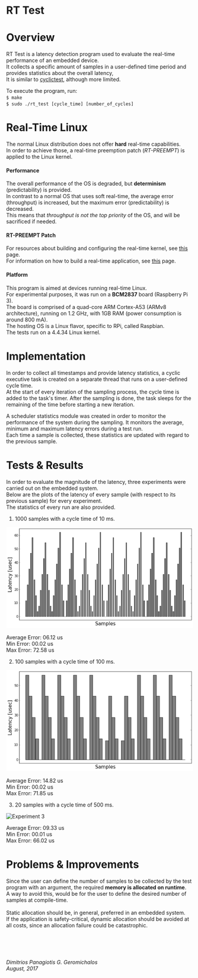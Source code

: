 RT Test
=======

# Overview
RT Test is a latency detection program used to evaluate the real-time performance of an embedded device.<br>
It collects a specific amount of samples in a user-defined time period and provides statistics about the overall latency,<br>
It is similar to [cyclictest](https://wiki.linuxfoundation.org/realtime/documentation/howto/tools/cyclictest), although more limited.

To execute the program, run:<br>
`$ make`<br>
`$ sudo ./rt_test [cycle_time] [number_of_cycles]`

# Real-Time Linux
The normal Linux distribution does not offer **hard** real-time capabilities.<br>
In order to achieve those, a real-time preemption patch (*RT-PREEMPT*) is applied to the Linux kernel.

#### Performance
The overall performance of the OS is degraded, but **determinism** (predictability) is provided.<br>
In contrast to a normal OS that uses soft real-time, the average error (throughput) is increased, but the maximum error (predictability) is decreased.<br>
This means that *throughput is not the top priority* of the OS, and will be sacrificed if needed.

#### RT-PREEMPT Patch
For resources about building and configuring the real-time kernel, see [this](https://wiki.linuxfoundation.org/realtime/documentation/howto/applications/preemptrt_setup) page.<br>
For information on how to build a real-time application, see [this](https://wiki.linuxfoundation.org/realtime/documentation/howto/applications/application_base) page.

#### Platform
This program is aimed at devices running real-time Linux.<br>
For experimental purposes, it was run on a **BCM2837** board (Raspberry Pi 3).<br>
The board is comprised of a quad-core ARM Cortex-A53 (ARMv8 architecture), running on 1.2 GHz, with 1GB RAM (power consumption is around 800 mA).<br>
The hosting OS is a Linux flavor, specific to RPi, called Raspbian.<br>
The tests run on a 4.4.34 Linux kernel.

# Implementation
In order to collect all timestamps and provide latency statistics, a cyclic executive task is created on a separate thread that runs on a user-defined cycle time.<br>
At the start of every iteration of the sampling process, the cycle time is added to the task's timer. After the sampling is done, the task sleeps for the remaining of the time before starting a new iteration.

A scheduler statistics module was created in order to monitor the performance of the system during the sampling. It monitors the average, minimum and maximum latency errors during a test run.<br>
Each time a sample is collected, these statistics are updated with regard to the previous sample.

# Tests & Results
In order to evaluate the magnitude of the latency, three experiments were carried out on the embedded system.<br>
Below are the plots of the latency of every sample (with respect to its previous sample) for every experiment.<br>
The statistics of every run are also provided.

1. 1000 samples with a cycle time of 10 ms.<br>

![Experiment 1](docs/latency_10.png)

Average Error: 06.12 us<br>
Min Error: 00.02 us<br>
Max Error: 72.58 us

2. 100 samples with a cycle time of 100 ms.<br>
 
![Experiment 2](docs/latency_100.png)

Average Error: 14.82 us<br>
Min Error: 00.02 us<br>
Max Error: 71.85 us

3. 20 samples with a cycle time of 500 ms.<br>

![Experiment 3](docs/latency_500.png)

Average Error: 09.33 us<br>
Min Error: 00.01 us<br>
Max Error: 66.02 us

# Problems & Improvements
Since the user can define the number of samples to be collected by the test program with an argument, the required **memory is allocated on runtime**.<br>
A way to avoid this, would be for the user to define the desired number of samples at compile-time.<br><br>
Static allocation should be, in general, preferred in an embedded system.<br>
If the application is safety-critical, dynamic allocation should be avoided at all costs, since an allocation failure could be catastrophic.<br>
<br><br><br><br>

*Dimitrios Panagiotis G. Geromichalos*<br>
*August, 2017*